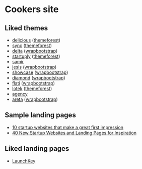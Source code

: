 # Cookers site

## Liked themes

- [delicious](http://workshop.systems/delicious/cherry/) ([themeforest](http://themeforest.net/item/delicious-responsive-app-landing-html-theme/7965552))
- [sync](http://creativemyway.com/demo/sync/solid-background-color/) ([themeforest](http://themeforest.net/item/sync-responsive-landing-page/7863875))
- [delta](http://themes.3rdwavemedia.com/delta/) ([wrapbootstrap](https://wrapbootstrap.com/theme/delta-promote-mobile-app-effectively-WB09R23P8))
- [startuply](http://vivaco.com/demo/startuply/index-promo.html) ([themeforest](http://themeforest.net/item/startuply-responsive-multipurpose-landing-page/7953388))
- [samir](http://sbouaked.com/cookers/)
- [jesis](http://azmind.com/wrapbootstrap/jesis/v1-0/) ([wrapbootstrap](https://wrapbootstrap.com/theme/jesis-responsive-app-landing-page-WB085528N))
- [showcase](http://thisisembark.com/showcase-1-1/) ([wrapbootstrap](https://wrapbootstrap.com/theme/showcase-landing-page-WB078J269))
- [diamond](http://alvarez.is/demo/diamond/) ([wrapbootstrap](https://wrapbootstrap.com/theme/diamond-bootstrap-3-landing-page-WB00J207S))
- [flati](http://themeberry.net/flati/red-1/) ([wrapbootstrap](https://wrapbootstrap.com/theme/flati-responsive-app-landing-WB0L04790))
- [lotek](http://99webpage.com/theme-review/landingpage/lotek/index-alt3.html) ([themeforest](http://themeforest.net/item/lotek-modern-app-landing-page/7983026))
- [agency](http://startbootstrap.com/templates/agency/)
- [areta](http://azmind.com/wrapbootstrap/areta/v1-0/) ([wrapbootstrap](https://wrapbootstrap.com/theme/areta-agency-portfolio-template-WB0L5XF38))

## Sample landing pages

- [10 startup websites that make a great first impression](http://www.creativebloq.com/web-design/startup-website-51411693)
- [40 New Startup Websites and Landing Pages for Inspiration](http://spyrestudios.com/40-new-startup-websites-landing-pages)

## Liked landing pages

- [LaunchKey](https://launchkey.com/)
